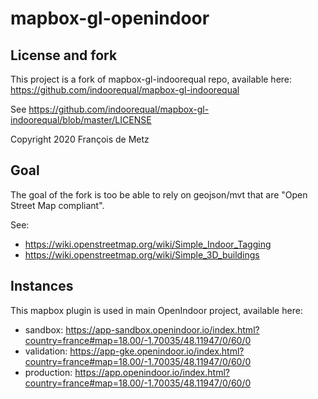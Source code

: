 # mapbox-gl-openindoor

## License and fork

This project is a fork of mapbox-gl-indoorequal repo, available here: https://github.com/indoorequal/mapbox-gl-indoorequal

See https://github.com/indoorequal/mapbox-gl-indoorequal/blob/master/LICENSE

Copyright 2020 François de Metz

## Goal

The goal of the fork is too be able to rely on geojson/mvt that are "Open Street Map compliant".

See:
* https://wiki.openstreetmap.org/wiki/Simple_Indoor_Tagging
* https://wiki.openstreetmap.org/wiki/Simple_3D_buildings

## Instances

This mapbox plugin is used in main OpenIndoor project, available here:
* sandbox: https://app-sandbox.openindoor.io/index.html?country=france#map=18.00/-1.70035/48.11947/0/60/0
* validation: https://app-gke.openindoor.io/index.html?country=france#map=18.00/-1.70035/48.11947/0/60/0
* production: https://app.openindoor.io/index.html?country=france#map=18.00/-1.70035/48.11947/0/60/0
